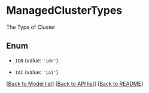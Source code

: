 # ManagedClusterTypes

The Type of Cluster

## Enum

* `IDN` (value: `'idn'`)

* `IAI` (value: `'iai'`)

[[Back to Model list]](../README.md#documentation-for-models) [[Back to API list]](../README.md#documentation-for-api-endpoints) [[Back to README]](../README.md)


